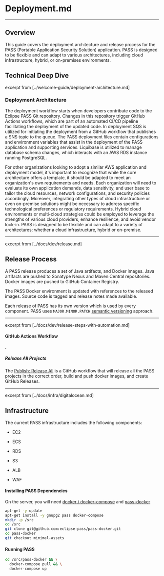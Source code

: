 # Deployment.md

---

## Overview

This guide covers the deployment architecture and release process for the PASS (Portable Application Security Solution) application. PASS is designed to be flexible and can adapt to various architectures, including cloud infrastructure, hybrid, or on-premises environments.


## Technical Deep Dive

excerpt from [../welcome-guide/deployment-architecture.md]
### Deployment Architecture

The deployment workflow starts when developers contribute code to the Eclipse PASS Git repository. Changes in this repository trigger GitHub Actions workflows, which are part of an automated CI/CD pipeline facilitating the deployment of the updated code. In deployment SQS is utilized for initiating the deployment from a GitHub workflow that publishes a SNS topic to the queue. The PASS deployment files contain configurations and environment variables that assist in the deployment of the PASS application and supporting services. Liquibase is utilized to manage database schema changes, which interacts with an AWS RDS instance running PostgreSQL.&#x20;

For other organizations looking to adopt a similar AWS application and deployment model, it's important to recognize that while the core architecture offers a template, it should be adapted to meet an organization's own requirements and needs. Each organization will need to evaluate its own application demands, data sensitivity, and user base to tailor the cloud resources, network configurations, and security policies accordingly. Moreover, integrating other types of cloud infrastructure or even on-premise solutions might be necessary to address specific technological preferences or regulatory requirements. Hybrid cloud environments or multi-cloud strategies could be employed to leverage the strengths of various cloud providers, enhance resilience, and avoid vendor lock-in. PASS is designed to be flexible and can adapt to a variety of architectures; whether a cloud infrastructure, hybrid or on-premise.

---
excerpt from [../docs/dev/release.md]
## Release Process

A PASS release produces a set of Java artifacts, and Docker images.
Java artifacts are pushed to Sonatype Nexus and Maven Central repositories. Docker images are pushed to GitHub Container Registry.

The PASS Docker environment is updated with references to the released images.
Source code is tagged and release notes made available.

Each release of PASS has its own version which is used by every component. PASS uses `MAJOR.MINOR.PATCH` [semantic versioning](https://semver.org/) approach.

---
excerpt from [../docs/dev/release-steps-with-automation.md]
#### GitHub Actions Workflow
.

##### Release All Projects

The [Publish: Release All](/.github/workflows/pass-complete-release.yml) is a GitHub workflow that will release all the PASS projects in the correct order, build and push docker images, and create GitHub Releases.

---
excerpt from [../docs/infra/digitalocean.md]
## Infrastructure 

The current PASS infrastructure includes the following components:

* EC2

* ECS

* RDS

* S3

* ALB

* WAF

#### Installing PASS Dependencies

On the server, you will need [docker / docker-compose](https://docs.docker.com/compose/) and [pass-docker](https://github.com/eclipse-pass/pass-docker)


```bash
apt-get -y update
apt-get install -y gnupg2 pass docker-compose
mkdir -p /src
cd /src
git clone git@github.com:eclipse-pass/pass-docker.git
cd pass-docker
git checkout minimal-assets
```

#### Running PASS

```bash
cd /src/pass-docker && \
  docker-compose pull && \
  docker-compose up
```


